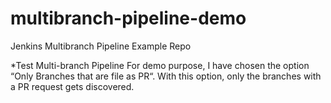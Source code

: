 # multibranch-pipeline-demo
Jenkins Multibranch Pipeline Example Repo

*Test Multi-branch Pipeline
For demo purpose, I have chosen the option “Only Branches that are file as PR“. With this option, only the branches with a PR request gets discovered.

